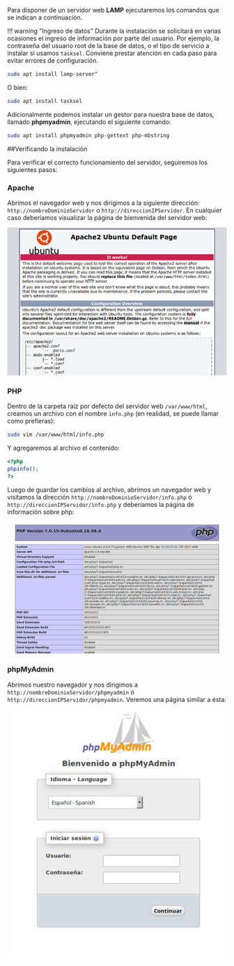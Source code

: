 Para disponer de un servidor web **LAMP** ejecutaremos los comandos que se indican a continuación. 

!!! warning "Ingreso de datos"
	Durante la instalación se solicitará en varias ocasiones el ingreso de información por parte del usuario. Por ejemplo, la contraseña del usuario root de la base de datos, o el tipo de servicio a instalar si usamos `tasksel`. Conviene prestar atención en cada paso para evitar errores de configuración. 

```bash
sudo apt install lamp-server^
```
O bien: 

```bash
sudo apt install tasksel
```
Adicionalmente podemos instalar un gestor para nuestra base de datos, llamado **phpmyadmin**, ejecutando el siguiente comando: 

```bash
sudo apt install phpmyadmin php-gettext php-mbstring
```

##Verificando la instalación

Para verificar el correcto funcionamiento del servidor, seguiremos los siguientes pasos:

### Apache

Abrimos el navegador web y nos dirigimos a la siguiente dirección: `http://nombreDominioServidor` o `http://direccionIPServidor`. En cualquier caso deberíamos visualizar la página de bienvenida del servidor web:

![Apache](imgLamp/lampWorks.png)


### PHP

Dentro de la carpeta raíz por defecto del servidor web `/var/www/html`, creamos un archivo con el nombre `info.php` (en realidad, se puede llamar como prefieras):

```bash
sudo vim /var/www/html/info.php
```
Y agregaremos al archivo el contenido:

```php
<?php
phpinfo();
?>
```
Luego de guardar los cambios al archivo, abrimos un navegador web y visitamos la dirección `http://nombreDominioServidor/info.php` ó `http://direccionIPServidor/ìnfo.php` y deberíamos la página de información sobre php:

![PHPInfo](imgLamp/lampPhpInfo.png)

### phpMyAdmin
Abrimos nuestro navegador y nos dirigimos a `http://nombreDominioServidor/phpmyadmin` ó `http://direccionIPServidor/phpmyadmin`. Veremos una página similar a ésta: 

![phpMyAdmin](imgLamp/lampPhpMyAdmin.png)


